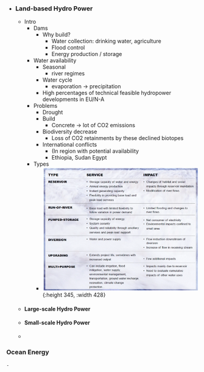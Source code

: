 - ### Land-based Hydro Power
	- Intro
		- Dams
			- Why build?
				- Water collection: drinking water, agriculture
				- Flood control
				- Energy production / storage
		- Water availability
			- Seasonal
				- river regimes
			- Water cycle
				- evaporation -> precipitation
			- High percentages of technical feasible hydropower developments in EU/N-A
		- Problems
			- Drought
			- Build
				- Concrete -> lot of CO2 emissions
			- Biodiversity decrease
				- Loss of CO2 retainments by these declined biotopes
			- International conflicts
				- (In region with potential availability
				- Ethiopia, Sudan Egypt
		- Types
			- ![image.png](../assets/image_1682175918053_0.png){:height 345, :width 428}
	- #### Large-scale Hydro Power
	- #### Small-scale Hydro Power
	-
### Ocean Energy
	-
